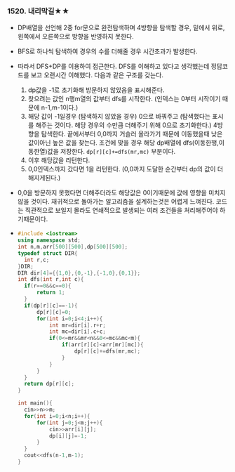 ### 1520. 내리막길★★

- DP배열을 선언해 2중 for문으로 완전탐색하며 4방향을 탐색할 경우, 밑에서 위로, 왼쪽에서 오른쪽으로 방향을 반영하지 못한다.
- BFS로 하나씩 탐색하여 경우의 수를 더해줄 경우 시간초과가 발생한다.
- 따라서 DFS+DP를 이용하여 접근한다. DFS를 이해하고 있다고 생각했는데 정답코드를 보고 오랜시간 이해했다. 다음과 같은 구조를 갖는다.
  1. dp값을 -1로 초기화해 방문하지 않았음을 표시해준다. 
  2. 찾으려는 값인 n행m열의 값부터 dfs를 시작한다. (인덱스는 0부터 시작이기 때문에 n-1,m-1이다.)
  3. 해당 값이 -1일경우 (탐색하지 않았을 경우) 0으로 바꿔주고 (탐색했다는 표시를 해주는 것이다. 해당 경우의 수만큼 더해주기 위해 0으로 초기화한다.) 4방향을 탐색한다. 끝에서부터 0,0까지 거슬러 올라가기 때문에 이동했을때 낮은 값이아닌 높은 값을 찾는다. 조건에 맞을 경우 해당 dp배열에 dfs(이동한행,이동한열)값을 저장한다.  `dp[r][c]+=dfs(mr,mc)` 부분이다.
  4. 이후 해당값을 리턴한다.
  5. 0,0인덱스까지 갔다면 1을 리턴한다. (0,0까지 도달한 순간부터 dp의 값이 더해지게된다.)

- 0,0을 방문하지 못했다면 더해주더라도 해당값은 0이기때문에 값에 영향을 미치지 않을 것이다. 재귀적으로 돌아가는 알고리즘을 설계하는것은 어렵게 느껴진다. 코드는 직관적으로 보일지 몰라도 연쇄적으로 발생되는 여러 조건들을 처리해주어야 하기때문이다.

- ```c++
  #include <iostream>
  using namespace std;
  int n,m,arr[500][500],dp[500][500];
  typedef struct DIR{
  	int r,c;
  }DIR;
  DIR dir[4]={{1,0},{0,-1},{-1,0},{0,1}};
  int dfs(int r,int c){
  	if(r==0&&c==0){
  		return 1;
  	}
  	if(dp[r][c]==-1){
  		dp[r][c]=0;
  		for(int i=0;i<4;i++){
  			int mr=dir[i].r+r;
  			int mc=dir[i].c+c;
  			if(0<=mr&&mr<n&&0<=mc&&mc<m){
  				if(arr[r][c]<arr[mr][mc]){
  					dp[r][c]+=dfs(mr,mc);
  				}	
  			}
  		}
  	}
  	return dp[r][c];
  }
  
  int main(){
  	cin>>n>>m;
  	for(int i=0;i<n;i++){
  		for(int j=0;j<m;j++){
  			cin>>arr[i][j];
  			dp[i][j]=-1;
  		}
  	}
  	cout<<dfs(n-1,m-1);
  }
  
  ```

  